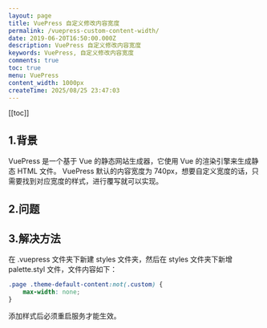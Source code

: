 ```yaml
---
layout: page
title: VuePress 自定义修改内容宽度
permalink: /vuepress-custom-content-width/
date: 2019-06-20T16:50:00.000Z
description: VuePress 自定义修改内容宽度
keywords: VuePress, 自定义修改内容宽度
comments: true
toc: true
menu: VuePress
content_width: 1000px
createTime: 2025/08/25 23:47:03
---
```

[[toc]]
##  1.背景
VuePress 是一个基于 Vue 的静态网站生成器，它使用 Vue 的渲染引擎来生成静态 HTML 文件。
VuePress 默认的内容宽度为 740px，想要自定义宽度的话，只需要找到对应宽度的样式，进行覆写就可以实现。
##  2.问题
##  3.解决方法
在 .vuepress 文件夹下新建 styles 文件夹，然后在 styles 文件夹下新增 palette.styl 文件，文件内容如下：
```css
.page .theme-default-content:not(.custom) {
    max-width: none;
}
```
添加样式后必须重启服务才能生效。

